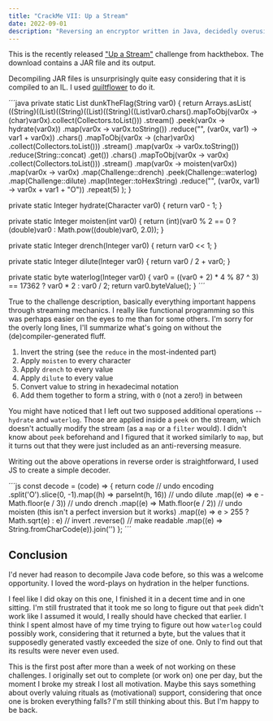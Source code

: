```yaml
---
title: "CrackMe VII: Up a Stream"
date: 2022-09-01
description: "Reversing an encryptor written in Java, decidedly overusing streams."
---
```


This is the recently released ["Up a Stream"](https://app.hackthebox.com/challenges/392) challenge from hackthebox. The download contains a JAR file and its output.

Decompiling JAR files is unsurprisingly quite easy considering that it is compiled to an IL. I used [quiltflower](https://github.com/QuiltMC/quiltflower/releases) to do it.

´´´java
private static List<String> dunkTheFlag(String var0) {
    return Arrays.asList(
        ((String)((List)((String)((List)((String)((List)var0.chars().mapToObj(var0x -> (char)var0x).collect(Collectors.toList()))
                        .stream()
                        .peek(var0x -> hydrate(var0x))
                        .map(var0x -> var0x.toString())
                        .reduce("", (var0x, var1) -> var1 + var0x))
                    .chars()
                    .mapToObj(var0x -> (char)var0x)
                    .collect(Collectors.toList()))
                    .stream()
                    .map(var0x -> var0x.toString())
                    .reduce(String::concat)
                    .get())
                .chars()
                .mapToObj(var0x -> var0x)
                .collect(Collectors.toList()))
            .stream()
            .map(var0x -> moisten(var0x))
            .map(var0x -> var0x)
            .map(Challenge::drench)
            .peek(Challenge::waterlog)
            .map(Challenge::dilute)
            .map(Integer::toHexString)
            .reduce("", (var0x, var1) -> var0x + var1 + "O"))
        .repeat(5)
    );
}

private static Integer hydrate(Character var0) {
    return var0 - 1;
}

private static Integer moisten(int var0) {
    return (int)(var0 % 2 == 0 ? (double)var0 : Math.pow((double)var0, 2.0));
}

private static Integer drench(Integer var0) {
    return var0 << 1;
}

private static Integer dilute(Integer var0) {
    return var0 / 2 + var0;
}

private static byte waterlog(Integer var0) {
    var0 = ((var0 + 2) * 4 % 87 ^ 3) == 17362 ? var0 * 2 : var0 / 2;
    return var0.byteValue();
}
´´´

True to the challenge description, basically everything important happens through streaming mechanics. I really like functional programming so this was perhaps easier on the eyes to me than for some others. I'm sorry for the overly long lines, I'll summarize what's going on without the (de)compiler-generated fluff. 

1. Invert the string (see the `reduce` in the most-indented part)
2. Apply `moisten` to every character
3. Apply `drench` to every value
4. Apply `dilute` to every value
5. Convert value to string in hexadecimal notation
6. Add them together to form a string, with `O` (not a zero!) in between

You might have noticed that I left out two supposed additional operations -- `hydrate` and `waterlog`. Those are applied inside a `peek` on the stream, which doesn't actually modify the stream (as a `map` or a `filter` would). I didn't know about `peek` beforehand and I figured that it worked similarly to `map`, but it turns out that they were just included as an anti-reversing measure.

Writing out the above operations in reverse order is straightforward, I used JS to create a simple decoder.

´´´js
const decode = (code) => {
    return code
        // undo encoding
        .split('O').slice(0, -1).map((h) => parseInt(h, 16))
        // undo dilute
        .map((e) => e - Math.floor(e / 3))
        // undo drench
        .map((e) => Math.floor(e / 2))
        // undo moisten (this isn't a perfect inversion but it works)
        .map((e) => e > 255 ? Math.sqrt(e) : e)
        // invert
        .reverse()
        // make readable
        .map((e) => String.fromCharCode(e)).join('')
};
´´´

## Conclusion

I'd never had reason to decompile Java code before, so this was a welcome opportunity. I loved the word-plays on hydration in the helper functions.

I feel like I did okay on this one, I finished it in a decent time and in one sitting. I'm still frustrated that it took me so long to figure out that `peek` didn't work like I assumed it would, I really should have checked that earlier. I think I spent almost have of my time trying to figure out how `waterlog` could possibly work, considering that it returned a byte, but the values that it supposedly generated vastly exceeded the size of one. Only to find out that its results were never even used.

This is the first post after more than a week of not working on these challenges. I originally set out to complete (or work on) one per day, but the moment I broke my streak I lost all motivation. Maybe this says something about overly valuing rituals as (motivational) support, considering that once one is broken everything falls? I'm still thinking about this. But I'm happy to be back. 
